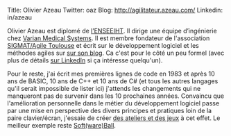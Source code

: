 Title: Olivier Azeau 
Twitter:  oaz
Blog:  http://agilitateur.azeau.com/
Linkedin: in/azeau

Olivier Azeau est diplomé de [l’ENSEEIHT][1]. Il dirige une équipe d’ingénierie chez [Varian Medical Systems][2]. Il est membre fondateur de l'association [SIGMAT/Agile Toulouse][3] et écrit sur le développement logiciel et les méthodes agiles sur [sur son blog][4].
Ca c'est pour le côté un peu formel (avec plus de détails [sur LinkedIn][5] si ça intéresse quelqu'un).

Pour le reste, j'ai écrit mes premières lignes de code en 1983 et après 10 ans de BASIC, 10 ans de C++ et 10 ans de C# (et tous les autres langages qu'il serait impossible de lister ici) j'attends les changements qui ne manqueront pas de survenir dans les 10 prochaines années.
Convaincu que l'amélioration personnelle dans le métier du développement logiciel passe par une mise en perspective des divers principes et pratiques loin de la paire clavier/écran, j'essaie de créer [des ateliers et des jeux][6] à cet effet. Le meilleur exemple reste [Soft(ware)Ball][7].

[1]: http://www.enseeiht.fr/
[2]: http://www.varian.com/
[3]: http://www.agiletoulouse.fr/
[4]: http://agilitateur.azeau.com/
[5]: https://www.linkedin.com/in/azeau
[6]: http://agilitateur.azeau.com/pages/Ecrivons-du-code-sans-clavier-ni-%C3%A9cran
[7]: http://www.softwareball.org/
